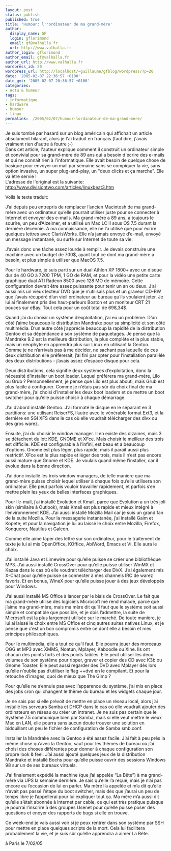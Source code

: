 ```yaml
---
layout: post
status: publish
published: true
title: 'Humour: l''ordinateur de ma grand-mère'
author:
  display_name: GF
  login: gflorimond
  email: gf@valhalla.fr
  url: http://www.valhalla.fr
author_login: gflorimond
author_email: gf@valhalla.fr
author_url: http://www.valhalla.fr
wordpress_id: 20
wordpress_url: http://localhost/~guillaume/gfblog/wordpress/?p=20
date: '2005-02-07 22:36:57 +0100'
date_gmt: '2005-02-07 20:36:57 +0100'
categories:
- Actu & humeur
tags:
- informatique
- hardware
- humour
- linux
permalink:  /2005/02/07/humour-lordinateur-de-ma-grand-mere/
---
```

<p>Je suis tomb&eacute; par hasard sur un blog am&eacute;ricain qui affichait un article absolument hilarant, alors je l'ai traduit en fran&ccedil;ais (faut dire, j'avais vraiment rien d'autre &agrave; foutre ;-) <br />
        Dans cet article, l'auteur explique comment il construit un ordinateur simple et convivial pour sa grand-m&egrave;re de 89 ans qui a besoin d'&eacute;crire des e-mails et qui ne conna&icirc;t rien &agrave; l'informatique. Elle avait besoin de quelque chose de basique pour envoyer un mail par semaine sans se compiquer la vie, sans option invasive, un super plug-and-play, un &quot;deux clicks et &ccedil;a marche&quot;. Elle va &ecirc;tre servie !<br />
L'adresse de l'original est la suivante: <a href="http://www.divisiontwo.com/articles/linuxbeat3.htm" target="_blank">http://www.divisiontwo.com/articles/linuxbeat3.htm<br />
        </a></p>
<p>Voil&agrave; le texte traduit: </p>
<p>J&rsquo;ai depuis peu entrepris de remplacer l&rsquo;ancien Macintosh de ma grand-m&egrave;re avec un ordinateur qu&rsquo;elle pourrait utiliser juste pour se connecter &agrave; Internet et envoyer des e-mails. Ma grand-m&egrave;re a 89 ans, a toujours le sourire, un peu d&rsquo;Alzeimer, et a utilis&eacute; un Mac LC II sous OS 7.5 durant la derni&egrave;re d&eacute;cennie. A ma connaissance, elle ne l&rsquo;a utilis&eacute; que pour &eacute;crire quelques lettres avec ClarisWorks. Elle n&rsquo;a jamais envoy&eacute; d&rsquo;e-mail, envoy&eacute; un message instantan&eacute;, ou surf&eacute; sur Internet de toute sa vie.</p>
<p>
          J&rsquo;avais donc une t&acirc;che assez lourde &agrave; remplir. Je devais construire une machine avec un budget de 700$, ayant tout ce dont ma grand-m&egrave;re a besoin, et plus simple &agrave; utiliser que MacOS 7.5.</p>
<p>
          Pour le hardware, je suis parti sur un dual Athlon XP 1800+ avec un disque dur de 40 GO &agrave; 7200 TPM, 1 GO de RAM, et pour la vid&eacute;o une petite carte graphique dual ATI Radeon 8500 avec 128 MO de m&eacute;moire. Cette configuration devrait &ecirc;tre assez puissante pour tenir un an ou deux. J&rsquo;ai aussi mis un vieux lecteur DVD que je n&rsquo;utilisais plus et un graveur CD-RW que j&rsquo;avais r&eacute;cup&eacute;r&eacute; d&rsquo;un vieil ordinateur au bureau qu&rsquo;ils voulaient jeter. Je lui ai finalement pris des haut-parleurs Boston et un moniteur CRT 21 pouces sur eBay. Tout cela pour un co&ucirc;t total de 698,34$.</p>
<p>
          Quand j&rsquo;ai du choisir un syst&egrave;me d&rsquo;exploitation, j&rsquo;ai eu un probl&egrave;me. D&rsquo;un c&ocirc;t&eacute; j&rsquo;aime beaucoup le distribution Mandrake pour sa simplicit&eacute; et son c&ocirc;t&eacute; multim&eacute;dia. D&rsquo;un autre c&ocirc;t&eacute; j&rsquo;appr&eacute;cie beaucoup la rapidit&eacute; de la distribution Gentoo et sa d&eacute;pendance &agrave; son syst&egrave;me de paquetages. Je pense que la Mandrake 9.2 est la meilleure distribution, la plus compl&egrave;te et la plus stable, mais un n&eacute;ophyte en apprendra plus sur Linux en utilisant la Gentoo. Comme je ne n&rsquo;arrivais pas &agrave; me d&eacute;cider, ne sachant pas laquelle de ces deux distribution elle pr&eacute;f&egrave;rerait, j&rsquo;ai fini par opter pour l&rsquo;installation parall&egrave;le des deux distributions - j&rsquo;avais assez d&rsquo;espace disque pour cela.</p>
<p>
          Deux distributions, cela signifie deux syst&egrave;mes d&rsquo;exploitation, donc la n&eacute;cessit&eacute; d&rsquo;installer un boot loader. Lequel pr&eacute;f&egrave;rera ma grand-m&egrave;re, Lilo ou Grub ? Personnellement, je pense que Lilo est plus abouti, mais Grub est plus facile &agrave; configurer. Comme je n&rsquo;&eacute;tais pas s&ucirc;r du choix final de ma grand-m&egrave;re, j&rsquo;ai choisi d&rsquo;installer les deux boot loaders et de mettre un boot switcher pour qu&rsquo;elle puisse choisir &agrave; chaque d&eacute;marrage.</p>
<p>
          J&rsquo;ai d&rsquo;abord install&eacute; Gentoo. J&rsquo;ai format&eacute; le disque en le s&eacute;parant en 3 partitions: une utilisant ReiserFS, l&rsquo;autre avec le v&eacute;n&eacute;rable format Ext3, et la derni&egrave;re en SGI XFS dans le cas o&ugrave; elle voudrait t&eacute;l&eacute;charger des divx ou des gros warez.</p>
<p>
          Ensuite, j&rsquo;ai du choisir le window manager. Il en existe des dizaines, mais 3 se d&eacute;tachent du lot: KDE, GNOME et XFce. Mais choisir le meilleur des trois est difficile. KDE est configurable &agrave; l&rsquo;infini, est beau et a beaucoup d&rsquo;options. Gnome est plus l&eacute;ger, plus rapide, mais il para&icirc;t aussi plus restrictif. XFce est le plus rapide et l&eacute;ger des trois, mais il n&rsquo;est pas encore aussi mature que Gnome et KDE. Je voulais quand m&ecirc;me l&rsquo;installer, car il &eacute;volue dans la bonne direction.</p>
<p>
          J&rsquo;ai donc install&eacute; les trois window managers, de telle mani&egrave;re que ma grand-m&egrave;re puisse choisir lequel utiliser &agrave; chaque fois qu&rsquo;elle utilisera son ordinateur. Elle peut parfois vouloir travailler rapidement, et parfois s&rsquo;en mettre plein les yeux de belles interfaces graphiques.</p>
<p>
          Pour l&rsquo;e-mail, j&rsquo;ai install&eacute; Evolution et Kmail, parce que Evolution a un tr&egrave;s joli skin (similaire &agrave; Outlook), mais Kmail est plus rapide et mieux int&eacute;gr&eacute; &agrave; l&rsquo;environnement KDE. J&rsquo;ai aussi install&eacute; Mozilla Mail car je suis un grand fan de la suite Mozilla. Pour la messagerie instantan&eacute;e, j&rsquo;ai install&eacute; Gaim et Kopete; et pour la navigation je lui au laiss&eacute; le choix entre Mozilla, Firefox, Konqueror, Nautilus et Galeon.</p>
<p>
          Comme elle aime taper des lettre sur son ordinateur, pour le traitement de texte je lui ai mis OpenOffice, KOffice, AbiWord, Emacs et Vi. Elle aura le choix.</p>
<p>
          J&rsquo;ai install&eacute; Java et Limewire pour qu&rsquo;elle puisse se cr&eacute;er une biblioth&egrave;que MP3. J&rsquo;ai aussi install&eacute; CrossOver pour qu&rsquo;elle puisse utiliser WinMX et Kazaa dans le cas o&ugrave; elle voudrait t&eacute;l&eacute;charger des DivX. J&rsquo;ai &eacute;galement mis X-Chat pour qu&rsquo;elle puisse se connecter &agrave; mes channels IRC de warez favoris. Et en bonus, WineX pour qu&rsquo;elle puisse jouer &agrave; des jeux d&eacute;velopp&eacute;s pour Windows.</p>
<p>
          J&rsquo;ai aussi install&eacute; MS Office &agrave; lancer par le biais de CrossOver. Le fait que ma grand-m&egrave;re utilise des logiciels Microsoft me rend malade, parce que j&rsquo;aime ma grand-m&egrave;re, mais ma m&egrave;re dit qu&rsquo;il faut que le syst&egrave;me soit aussi simple et compatible que possible, et je dois l&rsquo;admettre, la suite de Microsoft est la plus largement utilis&eacute;e sur le march&eacute;. De toute mani&egrave;re, je lui ai laiss&eacute; le choix entre MS Office et cinq autres suites natives Linux, et je pense que c&rsquo;est un bon compromis entre ce dont elle a besoin et mes principes philosophiques. </p>
<p>
          Pour le multim&eacute;dia, elle a tout ce qu&rsquo;il faut. Elle pourra jouer des morceaux OGG et MP3 avec XMMS, Noatun, Mplayer, Kaboodle ou Xine. Ils ont chacun des points forts et des points faibles. Elle peut utiliser les deux volumes de son syst&egrave;me pour ripper, graver et copier des CD avec K3b ou Gnome Toaster. Elle peut aussi regarder des DVD avec Mplayer d&egrave;s lors qu&rsquo;elle n&rsquo;oublie pas d&rsquo;utiliser le flag ++dvd en le compilant. Et pour la retouche d&rsquo;images, quoi de mieux que The Gimp ?</p>
<p>
          Pour qu&rsquo;elle ne s&rsquo;ennuie pas avec l&rsquo;apparence du syst&egrave;me, j&rsquo;ai mis en place des jobs cron qui changent le th&egrave;me du bureau et les widgets chaque jour.</p>
<p>
          Je ne sais pas si elle pr&eacute;voit de mettre en place un r&eacute;seau local, alors j&rsquo;ai install&eacute; les serveurs Samba et DHCP dans le cas o&ugrave; elle voudrait ajouter des ordinateurs en r&eacute;seau ou cr&eacute;er un intranet. Je ne suis pas certain que le Syst&egrave;me 7.5 communique bien par Samba, mais si elle veut mettre le vieux Mac en LAN, elle pourra sans aucun doute trouver une solution en bidouillant un peu le fichier de configuration de Samba smb.conf.</p>
<p>
          Installer la Mandrake avec la Gentoo a &eacute;t&eacute; assez facile. J&rsquo;ai fait &agrave; peu pr&egrave;s la m&ecirc;me chose qu&rsquo;avec la Gentoo, sauf pour les th&egrave;mes de bureau o&ugrave; j&rsquo;ai choisi des choses diff&eacute;rentes pour donner &agrave; chaque configuration son propre look &amp; feel. J&rsquo;ai aussi ajout&eacute; quelques jeux de la distribution Mandrake et install&eacute; Bochs pour qu&rsquo;elle puisse ouvrir des sessions Windows 98 sur un de ses bureaux virtuels.</p>
<p>
          J&rsquo;ai finalement exp&eacute;di&eacute; la machine (que j&rsquo;ai appel&eacute;e &ldquo;La B&ecirc;te&rdquo;) &agrave; ma grand-m&egrave;re via UPS la semaine derni&egrave;re. Je sais qu&rsquo;elle l&rsquo;a re&ccedil;ue, mais je n&rsquo;ai pas encore eu l&rsquo;occasion de lui en parler. Ma m&egrave;re l&rsquo;a appel&eacute;e et m&rsquo;a dit qu&rsquo;elle n&rsquo;avait pas pass&eacute; l&rsquo;&eacute;tape du boot switcher, mais d&egrave;s que j&rsquo;aurai un peu de temps libre je l&rsquo;appellerai pour lui expliquer tout &ccedil;a. Ma m&egrave;re m&rsquo;a aussi dit qu&rsquo;elle s&rsquo;&eacute;tait abonn&eacute;e &agrave; Internet par cable, ce qui est tr&egrave;s pratique puisque je pourrai l&rsquo;inscrire &agrave; des groupes Usenet pour qu&rsquo;elle puisse poser des questions et enoyer des rapports de bugs si elle en trouve.</p>
<p>
          Ce week-end je vais aussi voir si je peux rentrer dans son syst&egrave;me par SSH pour mettre en place quelques scripts de la mort. Cela lui facilitera probablement la vie, et je suis s&ucirc;r qu&rsquo;elle apprendra &agrave; aimer La B&ecirc;te. </p>
<p>
&agrave; Paris le 7/02/05</p>
